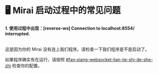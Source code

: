 # 🖥 Mirai 启动过程中的常见问题

#### 1. 使用过程中出现：\[reverse-ws] Connection to localhost:8554/ interrupted.

<figure><img src="../.gitbook/assets/image (33).png" alt=""><figcaption></figcaption></figure>

这是因为你的 Mirai 没有连上我们程序。请检查一下我们程序是不是启动了。 &#x20;

如果程序确实有在运行，请按照 [#fan-xiang-websocket-lian-jie-shi-de-she-zhi](../pei-zhi-wen-jian-jiao-cheng/dui-jie-liao-tian-ping-tai/dui-jie-mirai.md#fan-xiang-websocket-lian-jie-shi-de-she-zhi "mention") 检查你的配置。
